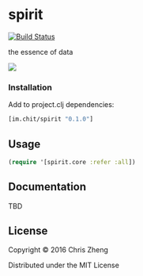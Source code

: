 # spirit

[![Build Status](https://travis-ci.org/zcaudate/spirit.png?branch=master)](https://travis-ci.org/zcaudate/spirit)

the essence of data

![](https://raw.githubusercontent.com/zcaudate/spirit/master/interstellar.jpg)

### Installation

Add to project.clj dependencies:

```clojure
[im.chit/spirit "0.1.0"]
```

## Usage

```clojure
(require '[spirit.core :refer :all])
```

## Documentation

TBD 

## License

Copyright © 2016 Chris Zheng

Distributed under the MIT License